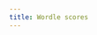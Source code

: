 ```yaml
---
title: Wordle scores
---
```


<div id="total-wins"></div>
<div id="time-wins-alone"></div>
<div id="time-wins-ties"></div>
<div id="score-histogram"></div>


<script src="https://cdn.jsdelivr.net/npm/vega@5.21.0"></script>
<script src="https://cdn.jsdelivr.net/npm/vega-lite@5.2.0"></script>
<script src="https://cdn.jsdelivr.net/npm/vega-embed@6.20.4"></script>
<script src="plots.js"></script>

<script type="text/javascript">
  load_plot("total-wins");
  load_plot("time-wins-alone");
  load_plot("time-wins-ties");
  load_plot("score-histogram");
</script>

